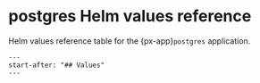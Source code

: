 ```{px-app-values} postgres
```

# postgres Helm values reference

Helm values reference table for the {px-app}`postgres` application.

```{include} ../../../services/postgres/README.md
---
start-after: "## Values"
---
```
